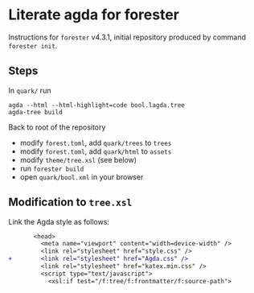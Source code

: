 # Literate agda for forester

Instructions for `forester` v4.3.1, initial repository produced by command `forester init`.

## Steps

In `quark/` run

```
agda --html --html-highlight=code bool.lagda.tree
agda-tree build
```

Back to root of the repository

* modify `forest.toml`, add `quark/trees` to `trees`
* modify `forest.toml`, add `quark/html` to `assets`
* modify `theme/tree.xsl` (see below)
* run `forester build`
* open `quark/bool.xml` in your browser

## Modification to `tree.xsl`

Link the Agda style as follows:
```diff
       <head>
         <meta name="viewport" content="width=device-width" />
         <link rel="stylesheet" href="style.css" />
+        <link rel="stylesheet" href="Agda.css" />
         <link rel="stylesheet" href="katex.min.css" />
         <script type="text/javascript">
           <xsl:if test="/f:tree/f:frontmatter/f:source-path">
```
